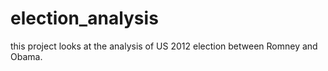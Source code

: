 # election_analysis
this project looks at the analysis of US 2012 election between Romney and Obama.
